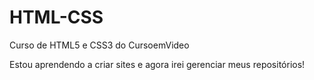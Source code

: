 # HTML-CSS
 Curso de HTML5 e CSS3 do CursoemVideo

Estou aprendendo a criar sites e agora irei gerenciar meus repositórios!